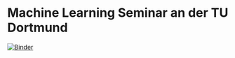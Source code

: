 # Machine Learning Seminar an der TU Dortmund
[![Binder](http://mybinder.org/badge.svg)](https://mybinder.org/v2/gh/nackenho/TUDortmundMLSeminar/master)
